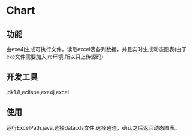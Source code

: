 # Chart

## 功能
由exe4j生成可执行文件，读取excel表各列数据，并且实时生成动态图表(由于exe文件需要加入jre环境,所以只上传源码)
## 开发工具
jdk1.8,eclispe,exe4j,excel
## 使用
运行ExcelPath.java,选择data.xls文件,选择通道，确认之后返回动态图表。
